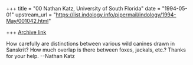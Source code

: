 +++
title = "00 Nathan Katz, University of South Florida"
date = "1994-05-01"
upstream_url = "https://list.indology.info/pipermail/indology/1994-May/001042.html"

+++
[Archive link](https://list.indology.info/pipermail/indology/1994-May/001042.html)

How carefully are distinctions between various wild canines drawn in Sanskrit?
 How much overlap is there between foxes, jackals, etc.? Thanks for your help.
--Nathan Katz






